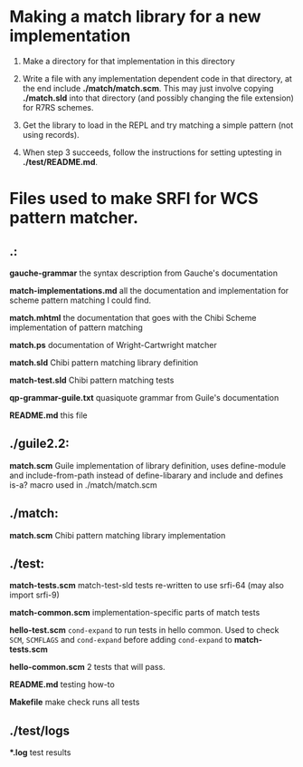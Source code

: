 # Making a match library for a new implementation

1. Make a directory for that implementation in this directory

2. Write a file with any implementation dependent code in that directory, at the end include **./match/match.scm**. This may just involve copying **./match.sld** into that directory (and possibly changing the file extension) for R7RS schemes.

3. Get the library to load in the REPL and try matching a simple pattern (not using records).

4. When step 3 succeeds, follow the instructions for setting uptesting in **./test/README.md**.

# Files used to make SRFI for WCS pattern matcher.

## .:

**gauche-grammar** the syntax description from Gauche's documentation

**match-implementations.md** all the documentation and implementation
for scheme pattern matching I could find.

**match.mhtml** the documentation that goes with the Chibi Scheme
implementation of pattern matching

**match.ps** documentation of Wright-Cartwright matcher

**match.sld** Chibi pattern matching library definition

**match-test.sld** Chibi pattern matching tests

**qp-grammar-guile.txt** quasiquote grammar from Guile's documentation

**README.md** this file


## ./guile2.2:

**match.scm** Guile implementation of library definition, uses define-module
              and include-from-path instead of define-libarary and include and
              defines is-a? macro used in ./match/match.scm

## ./match:

**match.scm** Chibi pattern matching library implementation


## ./test:

**match-tests.scm** match-test-sld tests re-written to use srfi-64 (may also import srfi-9)

**match-common.scm** implementation-specific parts of match tests

**hello-test.scm** <code>cond-expand</code> to run tests in hello common. Used to check <code>SCM</code>, <code>SCMFLAGS</code> and <code>cond-expand</code> before adding <code>cond-expand</code> to **match-tests.scm**

**hello-common.scm** 2 tests that will pass.

**README.md** testing how-to

**Makefile** make check runs all tests

## ./test/logs
**\*.log** test results

